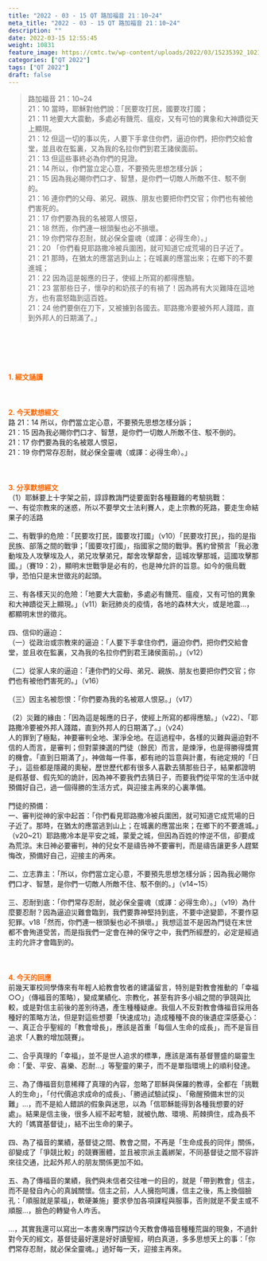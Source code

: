 ```yaml
---
title: "2022 - 03 - 15 QT 路加福音 21：10~24"
meta_title: "2022 - 03 - 15 QT 路加福音 21：10~24"
description: ""
date: 2022-03-15 12:55:45
weight: 10831
feature_image: https://cmtc.tw/wp-content/uploads/2022/03/15235392_10211799862337740_180693556567566654_o-1.webp
categories: ["QT 2022"]
tags: ["QT 2022"]
draft: false
---
```


<blockquote>路加福音 21：10~24<br />
21：10 當時，耶穌對他們說：「民要攻打民，國要攻打國；<br />
21：11 地要大大震動，多處必有饑荒、瘟疫，又有可怕的異象和大神蹟從天上顯現。<br />
21：12 但這一切的事以先，人要下手拿住你們，逼迫你們，把你們交給會堂，並且收在監裏，又為我的名拉你們到君王諸侯面前。<br />
21：13 但這些事終必為你們的見證。<br />
21：14 所以，你們當立定心意，不要預先思想怎樣分訴；<br />
21：15 因為我必賜你們口才、智慧，是你們一切敵人所敵不住、駁不倒的。<br />
21：16 連你們的父母、弟兄、親族、朋友也要把你們交官；你們也有被他們害死的。<br />
21：17 你們要為我的名被眾人恨惡，<br />
21：18 然而，你們連一根頭髮也必不損壞。<br />
21：19 你們常存忍耐，就必保全靈魂（或譯：必得生命）。」<br />
21：20 「你們看見耶路撒冷被兵圍困，就可知道它成荒場的日子近了。<br />
21：21 那時，在猶太的應當逃到山上；在城裏的應當出來；在鄉下的不要進城；<br />
21：22 因為這是報應的日子，使經上所寫的都得應驗。<br />
21：23 當那些日子，懷孕的和奶孩子的有禍了！因為將有大災難降在這地方，也有震怒臨到這百姓。<br />
21：24 他們要倒在刀下，又被擄到各國去。耶路撒冷要被外邦人踐踏，直到外邦人的日期滿了。」</blockquote><br />
&nbsp;<br />
<br />
&nbsp;<br />
<br />
<span style="color: #ff6600;"><strong>1. </strong><strong>經文誦讀</strong></span><br />
<br />
<span style="color: #ff6600;"><strong> </strong></span><br />
<br />
<span style="color: #ff6600;"><strong>2. 今天默想</strong><strong>經文<br />
</strong></span>路 21：14 所以，你們當立定心意，不要預先思想怎樣分訴；<br />
21：15 因為我必賜你們口才、智慧，是你們一切敵人所敵不住、駁不倒的。<br />
21：17 你們要為我的名被眾人恨惡，<br />
21：19 你們常存忍耐，就必保全靈魂（或譯：必得生命）。」<br />
<br />
&nbsp;<br />
<br />
<span style="color: #ff6600;"><strong>3. 分享默想經文<br />
</strong></span>（1）耶穌要上十字架之前，諄諄教誨門徒要面對各種艱難的考驗挑戰：<br />
一、有從宗教來的迷惑，所以不要學文士法利賽人，走上宗教的死路，要走生命結果子的活路<br />
<br />
二、有戰爭的危險：「民要攻打民，國要攻打國」（v10）「民要攻打民」，指的是指民族、部落之間的戰爭；「國要攻打國」，指國家之間的戰爭。舊約曾預言「我必激動埃及人攻擊埃及人，弟兄攻擊弟兄，鄰舍攻擊鄰舍，這城攻擊那城，這國攻擊那國。」（賽19：2），顯明末世戰爭是必有的，也是神允許的旨意。如今的俄烏戰爭，恐怕只是末世徵兆的起頭。<br />
<br />
三、有各樣天災的危險：「地要大大震動，多處必有饑荒、瘟疫，又有可怕的異象和大神蹟從天上顯現。」（v11）新冠肺炎的疫情，各地的森林大火，或是地震…，都顯明末世的徵兆。<br />
<br />
四、信仰的逼迫：<br />
（一）從政治或宗教來的逼迫：「人要下手拿住你們，逼迫你們，把你們交給會堂，並且收在監裏，又為我的名拉你們到君王諸侯面前。」（v12）<br />
<br />
（二）從家人來的逼迫：「連你們的父母、弟兄、親族、朋友也要把你們交官；你們也有被他們害死的。」（v16）<br />
<br />
（三）因主名被怨恨：「你們要為我的名被眾人恨惡。」（v17）<br />
<br />
（2）災難的緣由：「因為這是報應的日子，使經上所寫的都得應驗。」（v22）、「耶路撒冷要被外邦人踐踏，直到外邦人的日期滿了。」（v24）<br />
人的罪到了極點，神要審判全地、潔淨全地。在這過程中，各樣的災難與逼迫對不信的人而言，是審判；但對蒙揀選的門徒（餘民）而言，是煉淨，也是得勝得獎賞的機會。「直到日期滿了」，神做每一件事，都有祂的旨意與計畫，有祂定規的「日子」，這些都是隱藏的奧秘，歷世歷代都有很多人喜歡去猜那些日子，結果都證明是假基督、假先知的詭計，因為神不要我們去猜日子，而要我們從平常的生活中就預備好自己，過一個得勝的生活方式，與迎接主再來的心裏準備。<br />
<br />
門徒的預備：<br />
一、審判從神的家中起首：「你們看見耶路撒冷被兵圍困，就可知道它成荒場的日子近了。那時，在猶太的應當逃到山上；在城裏的應當出來；在鄉下的不要進城。」（v20~21）耶路撒冷本是平安之城，蒙愛之城，但因為百姓的悖逆不信，卻要成為荒涼。末日神必要審判，神的兒女不是禱告神不要審判，而是禱告讓更多人趕緊悔改，預備好自己，迎接主的再來。<br />
<br />
二、立志靠主：「所以，你們當立定心意，不要預先思想怎樣分訴；因為我必賜你們口才、智慧，是你們一切敵人所敵不住、駁不倒的。」（v14~15）<br />
<br />
三、忍耐到底：「你們常存忍耐，就必保全靈魂（或譯：必得生命）。」（v19）為什麼要忍耐？因為逼迫災難會臨到，我們要靠神堅持到底，不要中途變節，不要作惡犯罪。v18「然而，你們連一根頭髮也必不損壞。」我想這並不是因為門徒在末世都不會殉道受苦，而是指我們一定會在神的保守之中，我們所經歷的，必定是經過主的允許才會臨到的。<br />
<br />
&nbsp;<br />
<br />
<span style="color: #ff6600;"><strong>4. 今天的回應<br />
</strong></span>前幾天軍校同學傳來有年輕人給教會牧者的建議留言，特別是對教會推動的「幸福○○」（傳福音的策略），變成業績化、宗教化，甚至有許多小組之間的爭競與比較，或是對信主前後的差別待遇，產生種種疑慮。我個人不反對教會傳福音採用各種好的策略方法，但是對這些想要「快速成功」造成種種不良的後遺症深感憂心：<br />
一、真正合乎聖經的「教會增長」，應該是首重「每個人生命的成長」，而不是盲目追求「人數的增加競賽」。<br />
<br />
二、合乎真理的「幸福」，並不是世人追求的標準，應該是滿有基督豐盛的屬靈生命：「愛、平安、喜樂、忍耐…」等聖靈的果子，而不是單指環境上的順利發達。<br />
<br />
三、為了傳福音刻意稀釋了真理的內容，忽略了耶穌與保羅的教導，全都在「挑戰人的生命」，「付代價追求成命的成長」、「勝過試驗試探」、「儆醒預備末世的災難」…，而不是給人錯誤的假象與迷思，以為「信耶穌能得到各種我想要的好處」。結果是信主後，很多人經不起考驗，就被仇敵、環境、荊棘擠住，成為長不大的「媽寶基督徒」，結不出生命的果子。<br />
<br />
四、為了福音的業績，基督徒之間、教會之間，不再是「生命成長的同伴」關係，卻變成了「爭競比較」的競賽團體，並且被宗派主義綁架，不同基督徒之間不容許來往交通，比起外邦人的朋友關係更加不如。<br />
<br />
五、為了傳福音的業績，我們與未信者交往唯一的目的，就是「帶到教會」信主，而不是發自內心的真誠關懷。信主之前，人人擁抱呵護，信主之後，馬上換個臉孔：「順服就是蒙福」，軟硬兼施」要求參加各項課程與服事，否則就是不愛主或不順服…，臉色的轉變令人咋舌。<br />
<br />
…，其實我還可以寫出一本書來專門探訪今天教會傳福音種種荒誕的現象，不過針對今天的經文，基督徒最好還是好好讀聖經，明白真道，多多思想天上的事：「你們常存忍耐，就必保全靈魂。」過好每一天，迎接主再來。<br />
<br />
&nbsp;<br />
<br />
&nbsp;
        